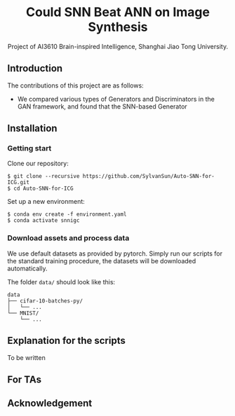 <h1 align="center">
Could SNN Beat ANN on Image Synthesis
</h1>
<p align="center">
Project of AI3610 Brain-inspired Intelligence, Shanghai Jiao Tong University.
</p>


## Introduction


The contributions of this project are as follows:
- We compared various types of Generators and Discriminators in the GAN framework, and found that the SNN-based Generator


## Installation

### Getting start

Clone our repository:

```shell
$ git clone --recursive https://github.com/SylvanSun/Auto-SNN-for-ICG.git
$ cd Auto-SNN-for-ICG
```

Set up a new environment:

```shell
$ conda env create -f environment.yaml
$ conda activate snnigc
```

### Download assets and process data

We use default datasets as provided by pytorch. Simply run our scripts for the standard training procedure, the datasets will be downloaded automatically.

The folder `data/` should look like this:

```
data
├── cifar-10-batches-py/
│   └── ...
└── MNIST/
    └── ...
```


## Explanation for the scripts
To be written


## For TAs


## Acknowledgement




